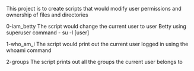 This project is to create scripts that would modify user permissions and ownership of files and directories

0-iam_betty
The script would change the current user to user Betty using superuser command - su -l [user]

1-who_am_i
The script would print out the current user logged in using the whoami command

2-groups
The script prints out all the groups the current user belongs to
